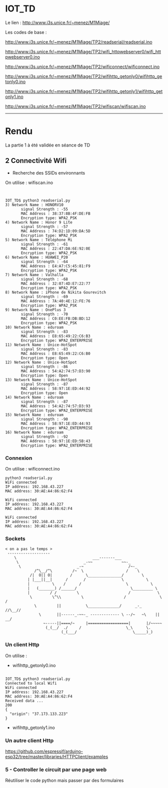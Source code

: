 # IOT_TD

Le lien : http://www.i3s.unice.fr/~menez/M1Miage/

Les codes de base :

http://www.i3s.unice.fr/~menez/M1Miage/TP2/readserial/readserial.ino

http://www.i3s.unice.fr/~menez/M1Miage/TP2/wifi_httpwebserver0/wifi_httpwebserver0.ino

http://www.i3s.unice.fr/~menez/M1Miage/TP2/wificonnect/wificonnect.ino

http://www.i3s.unice.fr/~menez/M1Miage/TP2/wifihttp_getonly0/wifihttp_getonly0.ino

http://www.i3s.unice.fr/~menez/M1Miage/TP2/wifihttp_getonly1/wifihttp_getonly1.ino

http://www.i3s.unice.fr/~menez/M1Miage/TP2/wifiscan/wifiscan.ino

<hr>

# Rendu

La partie 1 à été validée en séance de TD

## 2 Connectivité Wifi

- Recherche des SSIDs environnants

On utilise : wifiscan.ino

```


IOT_TD$ python3 readserial.py
3) Network Name : HONORV10
       signal Strength : -55
       MAC Address : 38:37:8B:4F:DE:FB
       Encryption type: WPA2_PSK
4) Network Name : Honor 9 Lite
       signal Strength : -57
       MAC Address : 74:D2:1D:09:DA:5D
       Encryption type: WPA2_PSK
5) Network Name : Téléphone Mi
       signal Strength : -61
       MAC Address : 22:47:DA:6E:92:0E
       Encryption type: WPA2_PSK
6) Network Name : HUAWEI_P20
       signal Strength : -64
       MAC Address : E4:A7:C5:45:81:F9
       Encryption type: WPA2_PSK
7) Network Name : Valhalla
       signal Strength : -68
       MAC Address : 32:07:4D:E7:22:77
       Encryption type: WPA2_PSK
8) Network Name : iPhone de Nikita Gourevitch
       signal Strength : -69
       MAC Address : 7A:40:4E:12:FE:76
       Encryption type: WPA2_PSK
9) Network Name : OnePlus 3
       signal Strength : -70
       MAC Address : C0:EE:FB:DB:BD:12
       Encryption type: WPA2_PSK
10) Network Name : eduroam
       signal Strength : -83
       MAC Address : E8:65:49:22:C6:B3
       Encryption type: WPA2_ENTERPRISE
11) Network Name : Unice-HotSpot
       signal Strength : -83
       MAC Address : E8:65:49:22:C6:B0
       Encryption type: Open
12) Network Name : Unice-HotSpot
       signal Strength : -86
       MAC Address : 54:A2:74:57:D3:90
       Encryption type: Open
13) Network Name : Unice-HotSpot
       signal Strength : -87
       MAC Address : 58:97:1E:ED:44:92
       Encryption type: Open
14) Network Name : eduroam
       signal Strength : -87
       MAC Address : 54:A2:74:57:D3:93
       Encryption type: WPA2_ENTERPRISE
15) Network Name : eduroam
       signal Strength : -90
       MAC Address : 58:97:1E:ED:44:93
       Encryption type: WPA2_ENTERPRISE
16) Network Name : eduroam
       signal Strength : -92
       MAC Address : 58:97:1E:ED:5B:43
       Encryption type: WPA2_ENTERPRISE

```

### Connexion

On utilise : wificonnect.ino

```
python3 readserial.py
WiFi connected
IP address: 192.168.43.227
MAC address: 30:AE:A4:86:62:F4

WiFi connected
IP address: 192.168.43.227
MAC address: 30:AE:A4:86:62:F4

WiFi connected
IP address: 192.168.43.227
MAC address: 30:AE:A4:86:62:F4

```

### Sockets

```
< on a pas le temps >
 -------------------
    \                                  ___-------___
     \                             _-~~             ~~-_
      \                         _-~                    /~-_
             /^\__/^\         /~  \                   /    \
           /|  O|| O|        /      \_______________/        \
          | |___||__|      /       /                \          \
          |          \    /      /                    \          \
          |   (_______) /______/                        \_________ \
          |         / /         \                      /            \
           \         \^\\         \                  /               \     /
             \         ||           \______________/      _-_       //\__//
               \       ||------_-~~-_ ------------- \ --/~   ~\    || __/
                 ~-----||====/~     |==================|       |/~~~~~
                  (_(__/  ./     /                    \_\      \.
                         (_(___/                         \_____)_)

```

### Un client Http

On utilise :

- wifihttp_getonly0.ino

```

IOT_TD$ python3 readserial.py
Connected to local Wifi
WiFi connected
IP address: 192.168.43.227
MAC address: 30:AE:A4:86:62:F4
Received data ...
200
{
  "origin": "37.173.133.223"
}

```

- wifihttp_getonly1.ino

### Un autre client Http

https://github.com/espressif/arduino-esp32/tree/master/libraries/HTTPClient/examples

### 5 - Controller le circuit par une page web

Réutiliser le code python mais passer par des formulaires
